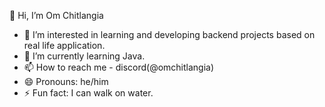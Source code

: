  👋 Hi, I’m Om Chitlangia
- 👀 I’m interested in learning and developing backend projects based on real life application.
- 🌱 I’m currently learning Java.
- 📫 How to reach me - discord(@omchitlangia)
- 😄 Pronouns: he/him
- ⚡ Fun fact: I can walk on water.

<!---
omchitlangia/omchitlangia is a ✨ special ✨ repository because its `README.md` (this file) appears on your GitHub profile.
You can click the Preview link to take a look at your changes.
--->
